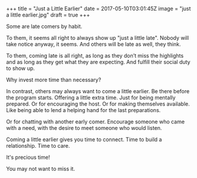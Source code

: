 
+++
title = "Just a Little Earlier"
date = 2017-05-10T03:01:45Z
image = "just a little earlier.jpg"
draft = true
+++

Some are late comers by habit. 

To them, it seems all right to always show up "just a little late". Nobody will take notice anyway, it seems. And others will be late as well, they think.

To them, coming late is all right, as long as they don’t miss the highlights and as long as they get what they are expecting. And fulfill their social duty to show up.

Why invest more time than necessary?

In contrast, others may always want to come a little earlier. Be there before the program starts. Offering a little extra time. Just for being mentally prepared. Or for encouraging the host. Or for making themselves available. Like being able to lend a helping hand for the last preparations.

Or for chatting with another early comer. Encourage someone who came with a need, with the desire to meet someone who would listen.


Coming a little earlier gives you time to connect. Time to build a relationship. Time to care.

It's precious time!

You may not want to miss it. 

